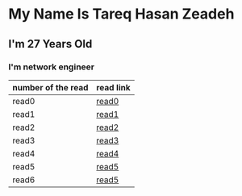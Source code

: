 # My Name Is Tareq Hasan Zeadeh
## I'm 27 Years Old
### I'm network engineer


| number of the read | read link |
| ----------- | ----------- |
| read0 | [read0](read01.md) |
| read1 | [read1](read02.md) |
| read2 | [read2](read03.md) |
| read3 | [read3](read04.md) |
| read4 | [read4](read05.md) |
| read5 | [read5](read06.md) |
| read6 | [read5](read07.md) |
